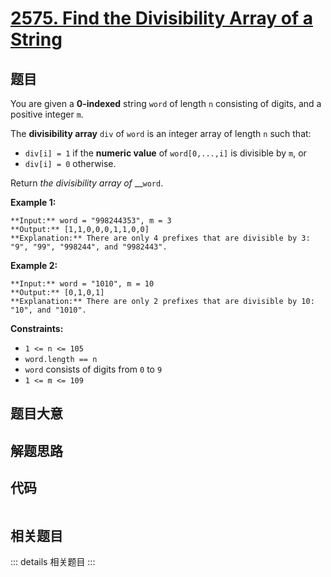 # [2575. Find the Divisibility Array of a String](https://leetcode.com/problems/find-the-divisibility-array-of-a-string)

## 题目

You are given a **0-indexed** string `word` of length `n` consisting of
digits, and a positive integer `m`.

The **divisibility array** `div` of `word` is an integer array of length `n`
such that:

  * `div[i] = 1` if the  **numeric value**  of `word[0,...,i]` is divisible by `m`, or
  * `div[i] = 0` otherwise.

Return _the divisibility array of_ __`word`.



**Example 1:**

    
    
    **Input:** word = "998244353", m = 3
    **Output:** [1,1,0,0,0,1,1,0,0]
    **Explanation:** There are only 4 prefixes that are divisible by 3: "9", "99", "998244", and "9982443".
    

**Example 2:**

    
    
    **Input:** word = "1010", m = 10
    **Output:** [0,1,0,1]
    **Explanation:** There are only 2 prefixes that are divisible by 10: "10", and "1010".
    



**Constraints:**

  * `1 <= n <= 105`
  * `word.length == n`
  * `word` consists of digits from `0` to `9`
  * `1 <= m <= 109`


## 题目大意

## 解题思路

## 代码

```javascript

```

## 相关题目

::: details 相关题目
:::
